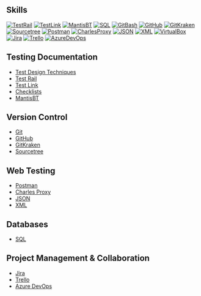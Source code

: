 ## Skills
[![TestRail](https://img.shields.io/badge/TestRail-090909?style-for-the-badge&logo=testrail&logoColor)](https://github.com/highlearner/testrail)
[![TestLink](https://img.shields.io/badge/TestLink-090909?style-for-the-badge&logo=testlink&logoColor)](https://github.com/highlearner/testlink)
[![MantisBT](https://img.shields.io/badge/MantisBT-090909?style-for-the-badge&logo=MantisBT&logoColor)](https://github.com/highlearner/Bugs-Mantis-BT)
[![SQL](https://img.shields.io/badge/SQL-090909?style-for-the-badge&logo=none&logoColor)](https://github.com/highlearner/SQL-queries)
[![GitBash](https://img.shields.io/badge/Git-090909?style-for-the-badge&logo=Git&logoColor)](https://github.com/highlearner/Git)
[![GitHub](https://img.shields.io/badge/GitHub-090909?style-for-the-badge&logo=GitHub&logoColor)](https://github.com/highlearner/github)
[![GitKraken](https://img.shields.io/badge/GitKraken-090909?style-for-the-badge&logo=GitKraken&logoColor)](https://github.com/highlearner/gitkraken)
[![Sourcetree](https://img.shields.io/badge/Sourcetree-090909?style-for-the-badge&logo=none&logoColor)](https://github.com/highlearner/sourcetree) 
[![Postman](https://img.shields.io/badge/Postman-090909?style-for-the-badge&logo=postman&logoColor=f76935)](https://github.com/highlearner/Postman)
[![CharlesProxy](https://img.shields.io/badge/CharlesProxy-090909?style-for-the-badge&logo=charlesproxy&logoColor)](https://github.com/highlearner/charles-proxy)
[![JSON](https://img.shields.io/badge/JSON-090909?style-for-the-badge&logo=json&logoColor)](https://github.com/highlearner/json)
[![XML](https://img.shields.io/badge/XML-090909?style-for-the-badge&logo=xml&logoColor)](https://github.com/highlearner/xml)
[![VirtualBox](https://img.shields.io/badge/VirtualBox-090909?style-for-the-badge&logo=virtualbox&logoColor)](https://github.com/highlearner/virtualbox)
[![Jira](https://img.shields.io/badge/Jira-090909?style-for-the-badge&logo=jira&logoColor=136be1)](https://github.com/highlearner/jira)
[![Trello](https://img.shields.io/badge/Trello-090909?logo=trello&logoColor=fff)](https://github.com/highlearner/trello)
[![AzureDevOps](https://img.shields.io/badge/AzureDevOps-090909?style-for-the-badge&logo=azuredevops&logoColor=)](https://github.com/highlearner/azure-devops)

## Testing Documentation 
- [Test Design Techniques](https://github.com/highlearner/test-suites-test-cases)
- [Test Rail](https://github.com/highlearner/testrail)
- [Test Link](https://github.com/highlearner/testlink)
- [Checklists](https://github.com/highlearner/checklists)
- [MantisBT](https://github.com/highlearner/Bugs-Mantis-BT)

## Version Control
- [Git](https://github.com/highlearner/Git)
- [GitHub](https://github.com/highlearner/github)
- [GitKraken](https://github.com/highlearner/gitkraken)
- [Sourcetree](https://github.com/highlearner/sourcetree)

## Web Testing
- [Postman](https://github.com/highlearner/Postman)
- [Charles Proxy](https://github.com/highlearner/charles-proxy)
- [JSON](https://github.com/highlearner/json)
- [XML](https://github.com/highlearner/xml)

## Databases
- [SQL](https://github.com/highlearner/SQL-queries)

## Project Management & Collaboration
- [Jira](https://github.com/highlearner/jira)
- [Trello](https://github.com/highlearner/trello)
- [Azure DevOps](https://github.com/highlearner/azure-devops)



